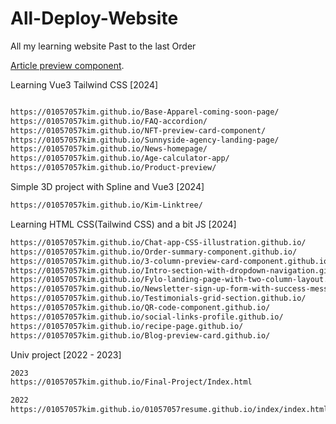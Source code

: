 # All-Deploy-Website
All my learning website
Past to the last Order 

[Article preview component](https://01057057kim.github.io/Article-preview-component/).

Learning Vue3 Tailwind CSS [2024]
```sh

https://01057057kim.github.io/Base-Apparel-coming-soon-page/
https://01057057kim.github.io/FAQ-accordion/
https://01057057kim.github.io/NFT-preview-card-component/
https://01057057kim.github.io/Sunnyside-agency-landing-page/
https://01057057kim.github.io/News-homepage/
https://01057057kim.github.io/Age-calculator-app/
https://01057057kim.github.io/Product-preview/
```

Simple 3D project with Spline and Vue3 [2024]
```sh
https://01057057kim.github.io/Kim-Linktree/ 
```

Learning HTML CSS(Tailwind CSS) and a bit JS [2024]
```sh
https://01057057kim.github.io/Chat-app-CSS-illustration.github.io/
https://01057057kim.github.io/Order-summary-component.github.io/
https://01057057kim.github.io/3-column-preview-card-component.github.io/
https://01057057kim.github.io/Intro-section-with-dropdown-navigation.github.io/
https://01057057kim.github.io/Fylo-landing-page-with-two-column-layout.github.io/
https://01057057kim.github.io/Newsletter-sign-up-form-with-success-message.github.io/
https://01057057kim.github.io/Testimonials-grid-section.github.io/
https://01057057kim.github.io/QR-code-component.github.io/
https://01057057kim.github.io/social-links-profile.github.io/
https://01057057kim.github.io/recipe-page.github.io/
https://01057057kim.github.io/Blog-preview-card.github.io/
```

Univ project [2022 - 2023]
```sh
2023
https://01057057kim.github.io/Final-Project/Index.html

2022
https://01057057kim.github.io/01057057resume.github.io/index/index.html
```
